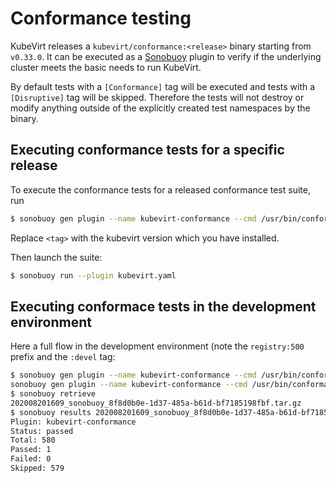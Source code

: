 # Conformance testing

KubeVirt releases a `kubevirt/conformance:<release>` binary starting from
`v0.33.0`. It can be executed as a [Sonobuoy](https://sonobuoy.io/) plugin to
verify if the underlying cluster meets the basic needs to run KubeVirt.

By default tests with a `[Conformance]` tag will be executed and tests with a
`[Disruptive]` tag will be skipped. Therefore the tests will not destroy or
modify anything outside of the explicitly created test namespaces by the
binary.

## Executing conformance tests for a specific release

To execute the conformance tests for a released conformance test suite, run

```bash
$ sonobuoy gen plugin --name kubevirt-conformance --cmd /usr/bin/conformance --image kubevirt/conformance:<tag> -f junit > kubevirt.yaml
```
Replace `<tag>` with the kubevirt version which you have installed.

Then launch the suite:

```bash
$ sonobuoy run --plugin kubevirt.yaml
```

## Executing conformace tests in the development environment

Here a full flow in the development environment (note the `registry:500` prefix and the `:devel` tag:

```bash
$ sonobuoy gen plugin --name kubevirt-conformance --cmd /usr/bin/conformance --image registry:5000/kubevirt/conformance:devel -f junit > conformance.yaml
sonobuoy gen plugin --name kubevirt-conformance --cmd /usr/bin/conformance --image registry:5000/kubevirt/conformance:devel -f junit > conformance.yaml
$ sonobuoy retrieve
202008201609_sonobuoy_8f8d0b0e-1d37-485a-b61d-bf7185198fbf.tar.gz
$ sonobuoy results 202008201609_sonobuoy_8f8d0b0e-1d37-485a-b61d-bf7185198fbf.tar.gz
Plugin: kubevirt-conformance
Status: passed
Total: 580
Passed: 1
Failed: 0
Skipped: 579
```
